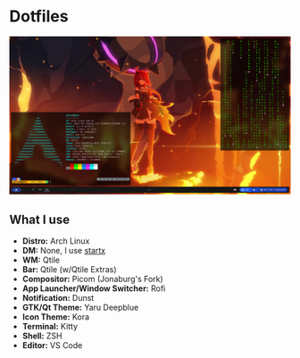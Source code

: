 # Dotfiles

![Screenshot](./rice-showcase.png)

## What I use

- **Distro:** Arch Linux
- **DM:** None, I use [startx](https://wiki.archlinux.org/title/Xinit)
- **WM:** Qtile
- **Bar:** Qtile (w/Qtile Extras)
- **Compositor:** Picom (Jonaburg's Fork)
- **App Launcher/Window Switcher:** Rofi
- **Notification:** Dunst
- **GTK/Qt Theme:** Yaru Deepblue
- **Icon Theme:** Kora
- **Terminal:** Kitty
- **Shell:** ZSH
- **Editor:** VS Code

